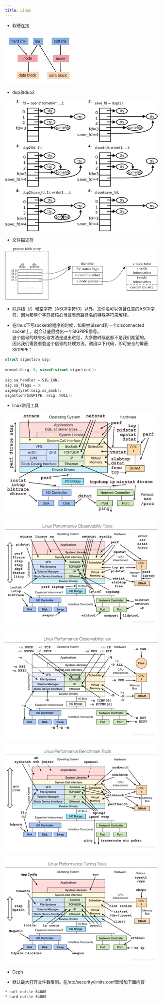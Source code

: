 ```yaml
---
title: Linux
---
```


* 软硬连接

![](/attach/linux/hard_link_soft_link.jpg)

* dup和dup2

![](/attach/linux/fs.dup.png)

* 文件描述符

![](/attach/linux/file_pointer.gif)

* 除斜线（/）和空字符（ASCII字符\0）以外，文件名可以包含任意的ASCII字符，因为那两个字符被核心当做表示路径名的特殊字符来解释。

* 在linux下写socket的程序的时候，如果尝试send到一个disconnected socket上，就会让底层抛出一个SIGPIPE信号。<br>
  这个信号的缺省处理方法是退出进程，大多数时候这都不是我们期望的。<br>
  因此我们需要重载这个信号的处理方法。调用以下代码，即可安全的屏蔽SIGPIPE：
```c
struct sigaction sig;

memset(&sig, 0, sizeof(struct sigaction));

sig.sa_handler = SIG_IGN;
sig.sa_flags = 0;
sigemptyset(&sig.sa_mask);
sigaction(SIGPIPE, &sig, NULL);
```

* linux常用工具

![](/attach/linux/linux_tools.png)

![](/attach/linux/linux_observability_tools.png)

![](/attach/linux/linux_observability_sar.png)

![](/attach/linux/linux_benchmarking_tools.png)

![](/attach/linux/linux_tuning_tools.png)

* Ceph

* 默认最大打开文件数限制。在/etc/security/limits.conf里增加下面内容

```
* soft nofile 64000
* hard nofile 64000
```
